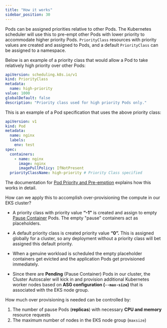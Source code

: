 ```yaml
---
title: "How it works"
sidebar_position: 30
---
```


Pods can be assigned priorities relative to other Pods. The Kubernetes scheduler will use this to pre-empt other Pods with lower priority to accommodate higher priority Pods. `PriorityClass` resources with priority values are created and assigned to Pods, and a default `PriorityClass` can be assigned to a namespace.

Below is an example of a priority class that would allow a Pod to take relatively high priority over other Pods:

```yaml
apiVersion: scheduling.k8s.io/v1
kind: PriorityClass
metadata:
  name: high-priority
value: 1000
globalDefault: false
description: "Priority class used for high priority Pods only."
```

This is an example of a Pod specification that uses the above priority class:

```yaml
apiVersion: v1
kind: Pod
metadata:
  name: nginx
  labels:
    env: test
spec:
  containers:
    - name: nginx
      image: nginx
      imagePullPolicy: IfNotPresent
  priorityClassName: high-priority # Priority Class specified
```

The documentation for [Pod Priority and Pre-emption](https://kubernetes.io/docs/concepts/scheduling-eviction/Pod-priority-preemption/) explains how this works in detail.

How can we apply this to accomplish over-provisioning the compute in our EKS cluster?

- A priority class with priority value **“-1"** is created and assign to empty [Pause Container](https://www.ianlewis.org/en/almighty-pause-container) Pods. The empty "pause" containers act as placeholders.

- A default priority class is created priority value **“0”.** This is assigned globally for a cluster, so any deployment without a priority class will bet assigned this default priority.

- When a genuine workload is scheduled the empty placeholder containers get evicted and the application Pods get provisioned immediately.

- Since there are **Pending** (Pause Container) Pods in our cluster, the Cluster Autoscaler will kick in and provision additional Kubernetes worker nodes based on **ASG configuration (`--max-size`)** that is associated with the EKS node group.

How much over provisioning is needed can be controlled by:

1. The number of pause Pods (**replicas**) with necessary **CPU and memory** resource requests
2. The maximum number of nodes in the EKS node group (`maxsize`)
